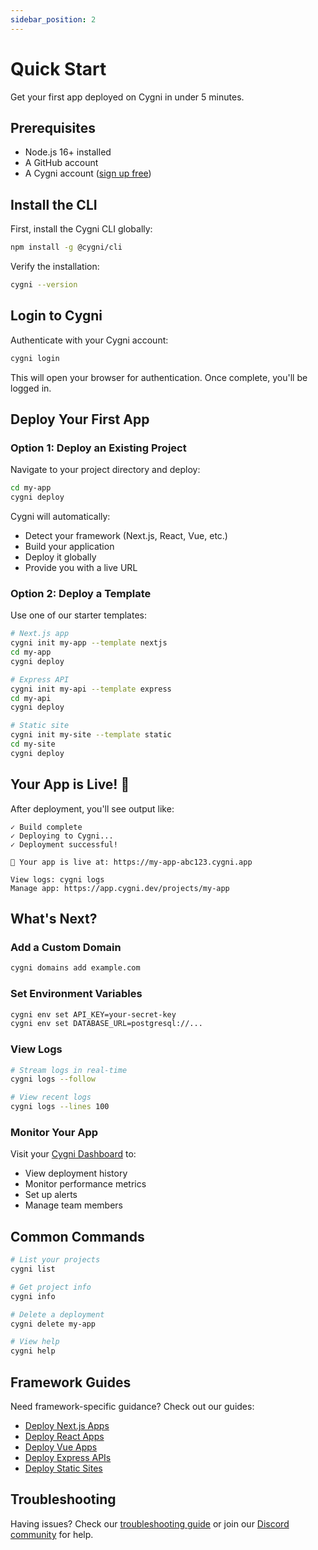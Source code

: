 ```yaml
---
sidebar_position: 2
---
```


# Quick Start

Get your first app deployed on Cygni in under 5 minutes.

## Prerequisites

- Node.js 16+ installed
- A GitHub account
- A Cygni account ([sign up free](https://app.cygni.dev/signup))

## Install the CLI

First, install the Cygni CLI globally:

```bash
npm install -g @cygni/cli
```

Verify the installation:

```bash
cygni --version
```

## Login to Cygni

Authenticate with your Cygni account:

```bash
cygni login
```

This will open your browser for authentication. Once complete, you'll be logged in.

## Deploy Your First App

### Option 1: Deploy an Existing Project

Navigate to your project directory and deploy:

```bash
cd my-app
cygni deploy
```

Cygni will automatically:
- Detect your framework (Next.js, React, Vue, etc.)
- Build your application
- Deploy it globally
- Provide you with a live URL

### Option 2: Deploy a Template

Use one of our starter templates:

```bash
# Next.js app
cygni init my-app --template nextjs
cd my-app
cygni deploy

# Express API
cygni init my-api --template express
cd my-api
cygni deploy

# Static site
cygni init my-site --template static
cd my-site
cygni deploy
```

## Your App is Live! 🎉

After deployment, you'll see output like:

```
✓ Build complete
✓ Deploying to Cygni...
✓ Deployment successful!

🚀 Your app is live at: https://my-app-abc123.cygni.app

View logs: cygni logs
Manage app: https://app.cygni.dev/projects/my-app
```

## What's Next?

### Add a Custom Domain

```bash
cygni domains add example.com
```

### Set Environment Variables

```bash
cygni env set API_KEY=your-secret-key
cygni env set DATABASE_URL=postgresql://...
```

### View Logs

```bash
# Stream logs in real-time
cygni logs --follow

# View recent logs
cygni logs --lines 100
```

### Monitor Your App

Visit your [Cygni Dashboard](https://app.cygni.dev) to:
- View deployment history
- Monitor performance metrics
- Set up alerts
- Manage team members

## Common Commands

```bash
# List your projects
cygni list

# Get project info
cygni info

# Delete a deployment
cygni delete my-app

# View help
cygni help
```

## Framework Guides

Need framework-specific guidance? Check out our guides:

- [Deploy Next.js Apps](/docs/frameworks/nextjs)
- [Deploy React Apps](/docs/frameworks/react)
- [Deploy Vue Apps](/docs/frameworks/vue)
- [Deploy Express APIs](/docs/frameworks/express)
- [Deploy Static Sites](/docs/frameworks/static)

## Troubleshooting

Having issues? Check our [troubleshooting guide](/docs/troubleshooting) or join our [Discord community](https://discord.gg/cygni) for help.